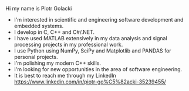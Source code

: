 Hi my name is Piotr Golacki
- I'm interested in scientific and engineering software development and embedded systems.
- I develop in C, C++ and C#/.NET.
- I have used MATLAB extensively in my data analysis and signal processing projects in my professional work.
- I use Python using NumPy, SciPy and Matplotlib and PANDAS for personal projects.
- I'm polishing my modern C++ skills.
- I'm looking for new opportunities in the area of software engineering.
- It is best to reach me through my LinkedIn https://www.linkedin.com/in/piotr-go%C5%82acki-35239455/

<!---
piterx/piterx is a ✨ special ✨ repository because its `README.md` (this file) appears on your GitHub profile.
You can click the Preview link to take a look at your changes.
--->
